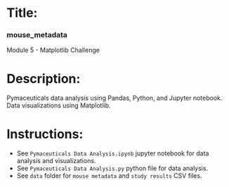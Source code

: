 # Title:
### mouse_metadata
Module 5 - Matplotlib Challenge

# Description:
Pymaceuticals data analysis using Pandas, Python, and Jupyter notebook. Data visualizations using Matplotlib.

# Instructions:
- See `Pymaceuticals Data Analysis.ipynb` jupyter notebook for data analysis and visualizations.
- See `Pymaceuticals Data Analysis.py` python file for data analysis.
- See `data` folder for `mouse metadata` and `study results` CSV files.
